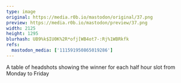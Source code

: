 ```yaml
---
type: image
original: https://media.r0b.io/mastodon/original/37.png
preview: https://media.r0b.io/mastodon/preview/37.png
width: 2125
height: 1295
blurhash: UB9%k$IU0K%2R*ofj[WB4ot7-:Rj%1WBRkfk
refs:
  mastodon_media: ['111591950865019286']
---
```


A table of headshots showing the winner for each half hour slot from Monday to Friday
